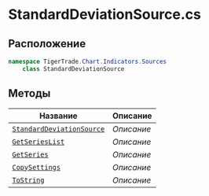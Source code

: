 
# StandardDeviationSource.cs
## Расположение
```csharp
namespace TigerTrade.Chart.Indicators.Sources  
    class StandardDeviationSource
```

## Методы
| Название | Описание |
| --- | --- |
| [`StandardDeviationSource`](./metody/StandardDeviationSource.md) | *Описание* |
| [`GetSeriesList`](./metody/GetSeriesList.md) | *Описание* |
| [`GetSeries`](./metody/GetSeries.md) | *Описание* |
| [`CopySettings`](./metody/CopySettings.md) | *Описание* |
| [`ToString`](./metody/ToString.md) | *Описание* |
